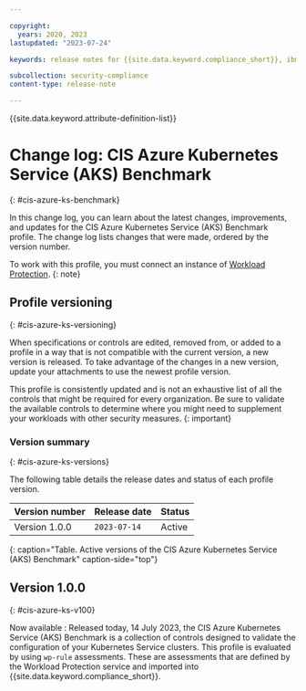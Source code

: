 ```yaml
---

copyright:
  years: 2020, 2023
lastupdated: "2023-07-24"

keywords: release notes for {{site.data.keyword.compliance_short}}, ibm security best practices, profile changes, enhancements, fixes, improvements

subcollection: security-compliance
content-type: release-note

---
```


{{site.data.keyword.attribute-definition-list}}

# Change log: CIS Azure Kubernetes Service (AKS) Benchmark
{: #cis-azure-ks-benchmark}

In this change log, you can learn about the latest changes, improvements, and updates for the CIS Azure Kubernetes Service (AKS) Benchmark profile. The change log lists changes that were made, ordered by the version number.


To work with this profile, you must connect an instance of [Workload Protection](/docs/security-compliance?topic=security-compliance=setup-workload-protection).
{: note}


## Profile versioning
{: #cis-azure-ks-versioning}

When specifications or controls are edited, removed from, or added to a profile in a way that is not compatible with the current version, a new version is released. To take advantage of the changes in a new version, update your attachments to use the newest profile version. 

This profile is consistently updated and is not an exhaustive list of all the controls that might be required for every organization. Be sure to validate the available controls to determine where you might need to supplement your workloads with other security measures.
{: important}



### Version summary
{: #cis-azure-ks-versions}

The following table details the release dates and status of each profile version.

| Version number | Release date | Status |
|:---------------|:-------------|:-------|
| Version 1.0.0 | `2023-07-14` | Active |
{: caption="Table. Active versions of the CIS Azure Kubernetes Service (AKS) Benchmark" caption-side="top"}


## Version 1.0.0
{: #cis-azure-ks-v100}

Now available
:   Released today, 14 July 2023, the CIS Azure Kubernetes Service (AKS) Benchmark is a collection of controls designed to validate the configuration of your Kubernetes Service clusters. This profile is evaluated by using `wp-rule` assessments. These are assessments that are defined by the Workload Protection service and imported into {{site.data.keyword.compliance_short}}.

